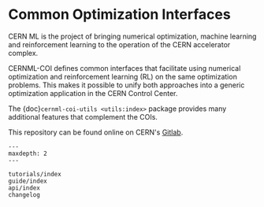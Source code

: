 # Common Optimization Interfaces

CERN ML is the project of bringing numerical optimization, machine learning and
reinforcement learning to the operation of the CERN accelerator complex.

CERNML-COI defines common interfaces that facilitate using numerical
optimization and reinforcement learning (RL) on the same optimization problems.
This makes it possible to unify both approaches into a generic optimization
application in the CERN Control Center.

The {doc}`cernml-coi-utils <utils:index>` package provides many additional
features that complement the COIs.

This repository can be found online on CERN's
[Gitlab](https://gitlab.cern.ch/be-op-ml-optimization/cernml-coi/).

```{toctree}
---
maxdepth: 2
---

tutorials/index
guide/index
api/index
changelog
```
